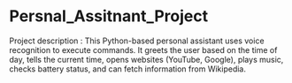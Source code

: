 # Persnal_Assitnant_Project 
Project description : This Python-based personal assistant uses voice recognition to execute commands. It greets the user based on the time of day, tells the current time, opens websites (YouTube, Google), plays music, checks battery status, and can fetch information from Wikipedia.
